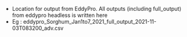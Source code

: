- Location for output from EddyPro. All outputs (including full_output) from eddypro headless is written here
- Eg : eddypro_Sorghum_Jan1to7_2021_full_output_2021-11-03T083200_adv.csv
